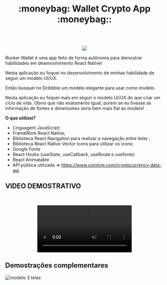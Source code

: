 
<h1 align="center"> :moneybag: Wallet Crypto App :moneybag::</h1> 

<br>
<br>
<p align="center">
<img src="https://user-images.githubusercontent.com/103543739/220470334-45dce73f-0900-4fb4-8690-c83186f61e8e.png">
</p>


Rocker Wallet é uma app feito de forma autônoma para demostrar habilidades 
em desenvolvimento React Native! 

Nesta aplicação eu  foquei no desenvolvimento de minhas habilidade de seguir um modelo UI/UX.

Então busquei no Dribbble um modelo elegante para usar como modelo. 

Nesta aplicação eu foquei mais em seguir o modelo UI/UX do que criar um ciclo de vida. Obvio que não exatamente igual, 
porem se eu tivesse as informação de fontes e dimenssões seria bem mais fial ao modelo!



**O que utilizei?**

* Linguagem JavaScript;
* FrameWork React Native;
* Biblioteca React Navigation para realizar a navegação entre telas ;
* Biblioteca React Native Vector Icons para utilizar os icons;
* Google Fonts
* React Hooks (useState, useCallback, useRoute e usefonts)
* React Animatable
* API pública utilizada => https://www.coinlore.com/cryptocurrency-data-api

<h2>VIDEO DEMOSTRATIVO</h2>
<br>

<p align="center">
<video src="https://user-images.githubusercontent.com/103543739/220474445-be24c0f8-d788-4ba4-befd-9c2ac9413aac.mp4">
</p>

<h2>Demostrações complementares</h2>

![modelo 3 telas](https://user-images.githubusercontent.com/103543739/220471488-ea4a11c1-9762-430e-a81e-5b2030d76850.png)

<br>
<h3>




